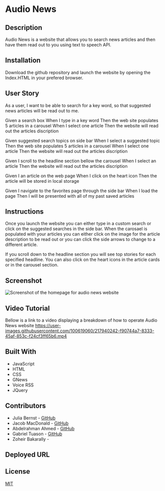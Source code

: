 # Audio News

## Description
Audio News is a website that allows you to search news articles and then have them read out to you using text to speech API.

## Installation

Download the github repository and launch the website by opening the Index.HTML in your prefered browser.

## User Story
As a user, I want to be able to search for a key word, so that suggested news articles will be read out to me.

Given a search box
When I type in a key word
Then the web site populates 5 articles in a carousel 
When I select one article
Then the website will read out the articles discription

Given suggested search topics on side bar
When I select a suggested topic
Then the web site populates 5 articles in a carousel 
When I select one article
Then the website will read out the articles discription

Given I scroll to the headline section bellow the carousel
When I select an article 
Then the website will read out the articles discription

Given I an article on the web page
When I click on the heart icon
Then the article will be stored in local storage

Given I navigate to the favorites page through the side bar
When I load the page
Then I will be presented with all of my past saved articles

## Instructions

Once you launch the website you can either type in a custom search or click on the suggested searches in the side bar. 
When the carosael is populated with your articles you can either  click on the image for the article description 
to be read out or you can click the side arrows to change to a different article.

If you scroll down to the headline section you will see top stories for each specified headline. You can also click on the heart icons in the article cards or in the carousel section. 

## Screenshot

![Screenshot of the homepage for audio news website](assets/images/audio-news.png)

## Video Tutorial

Bellow is a link to a video displaying a breakdown of how to operate Audio News website
https://user-images.githubusercontent.com/100619060/217940242-f90744a7-8333-45af-853c-f24cf3ff65b6.mp4

## Built With

- JavaScript
- HTML
- CSS
- GNews
- Voice RSS
- JQuery

## Contributors

- Julia Bernst - [GitHub](https://github.com/jubernst)
- Jacob MacDonald - [GitHub](https://github.com/MadDonald)
- Abdelrahman Ahmed - [GitHub](https://github.com/AbdelrahmanAhmed605)
- Gabriel Tuason - [GitHub](https://github.com/gabetuason)
- Zoheir Bakarally - 

## Deployed URL


## License

[MIT](https://choosealicense.com/licenses/mit/)
